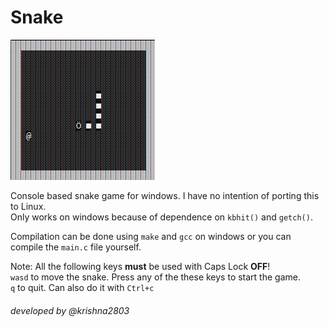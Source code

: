 # Snake
<img src="img/snek.PNG" />

Console based snake game for windows. I have no intention of porting this to Linux.  
Only works on windows because of dependence on `kbhit()` and `getch()`.  

Compilation can be done using `make` and `gcc` on windows or you can compile the `main.c` file yourself.  

Note: All the following keys **must** be used with Caps Lock **OFF**!  
`wasd` to move the snake. Press any of the these keys to start the game.  
`q` to quit. Can also do it with `Ctrl+c`

###### developed by @krishna2803
